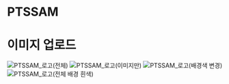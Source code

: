 # PTSSAM

# 이미지 업로드
![PTSSAM_로고(전체)](https://user-images.githubusercontent.com/55548041/166102890-f69c5790-e7d7-4137-8490-6d15ef31f7b8.png)
![PTSSAM_로고(이미지만)](https://user-images.githubusercontent.com/55548041/166102914-94aa06f4-483d-47c4-b60c-5e575fe739a4.png)
![PTSSAM_로고(배경색 변경)](https://user-images.githubusercontent.com/55548041/166102941-8f172386-3720-493b-a8dc-38e0a551e9e8.png)
![PTSSAM_로고(전체 배경 흰색)](https://user-images.githubusercontent.com/55548041/166103038-de93c8f0-9ba3-4a12-9124-3e0ee48b04af.png)
